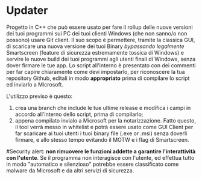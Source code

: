 # Updater
Progetto in C++ che può essere usato per fare il rollup delle nuove versioni dei tuoi programmi sui PC dei tuoi clienti Windows (che non sanno/o non possono) usare Git client.
Il suo scopo è permettere, tramite la classica GUI, di scaricare una nuova versione dei tuoi Binary *bypassando legalmente* Smartscreen (feature di sicurezza estremamente tossica di Windows) e servire le nuove build dei tuoi programmi agli utenti finali di Windows, senza dover firmare le tue app. Lo script all'interno è presentato con dei commenti per far capire chiaramente come devi impostarlo, per riconoscere la tua repository Github, editali in modo **appropriato** prima di compilare lo script ed inviarlo a Microsoft.

L'utilizzo previso è questo:
1. crea una branch che include le tue ultime release e modifica i campi in accordo all'interno dello script, prima di compilarlo;
2. appena compilato invialo a Microsoft per la notarizzazione. Fatto questo, il tool verrà messo in whitelist e potrà essere usato come GUI Client per far scaricare ai tuoi utenti i tuoi binary file (.exe or .msi) senza doverli firmare, e allo stesso tempo evitando il MOTW e i flag di Smartscreen.

#Security alert: **non rimuovere le funzioni addette a garantire l'interattività con l'utente**. Se il programma non interagisce con l'utente, ed effettua tutto in modo "automatico e silenzioso" potrebbe essere classificato come malware da Microsoft e da altri servizi di sicurezza.
